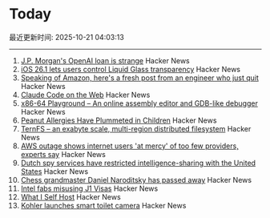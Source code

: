 # Today

最近更新时间: 2025-10-21 04:03:13

--- 
1. [J.P. Morgan's OpenAI loan is strange](https://marketunpack.com/j-p-morgans-openai-loan-is-strange/) Hacker News
2. [iOS 26.1 lets users control Liquid Glass transparency](https://www.macrumors.com/2025/10/20/ios-26-1-liquid-glass-toggle/) Hacker News
3. [Speaking of Amazon, here's a fresh post from an engineer who just quit](https://nekrolm.github.io/blog.html) Hacker News
4. [Claude Code on the Web](https://www.anthropic.com/news/claude-code-on-the-web) Hacker News
5. [x86-64 Playground – An online assembly editor and GDB-like debugger](https://x64.halb.it/) Hacker News
6. [Peanut Allergies Have Plummeted in Children](https://www.nytimes.com/2025/10/20/well/peanut-allergy-drop.html) Hacker News
7. [TernFS – an exabyte scale, multi-region distributed filesystem](https://www.xtxmarkets.com/tech/2025-ternfs/#posix-shaped) Hacker News
8. [AWS outage shows internet users 'at mercy' of too few providers, experts say](https://www.theguardian.com/technology/2025/oct/20/amazon-web-services-aws-outage-hits-dozens-websites-apps) Hacker News
9. [Dutch spy services have restricted intelligence-sharing with the United States](https://intelnews.org/2025/10/20/01-3416/) Hacker News
10. [Chess grandmaster Daniel Naroditsky has passed away](https://old.reddit.com/r/chess/comments/1obnbmu/grandmaster_daniel_naroditsky_has_passed_away/) Hacker News
11. [Intel fabs misusing J1 Visas](https://old.reddit.com/r/Semiconductors/comments/1ob8igx/i_work_at_an_intel_fab_as_an_engineer_and_half/) Hacker News
12. [What I Self Host](https://fredrikmeyer.net/2025/10/18/what-i-self-host.html) Hacker News
13. [Kohler launches smart toilet camera](https://techcrunch.com/2025/10/19/kohler-unveils-a-camera-for-your-toilet/) Hacker News

